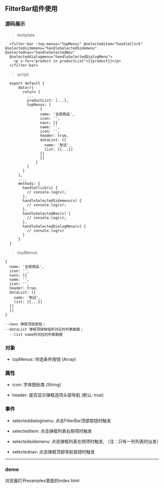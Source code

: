 ## FilterBar组件使用


### 源码展示

> template

      <filter-bar :top-menus="topMenus" @selecteditem="handleClick" @selectedsidemenu="handleSelectedSidemenu" @selectednav="handleSelectedNav"
      @selecteddialogmenu="handleSelectedDialogMenu">
        <p v-for="product in productList">{{product}}</p>
      </filter-bar>

> script

      export default {
          data(){
            return {
              ...
              productList: [...],
              topMenus: [
                    {
                    name: '全部商品',
                    icon: '',
                    navs: [{
                    name: '',
                    icon: '',
                    header: true,
                    dataList: [{
                      name: '附近',
                      list: [{...}]
                    }]
                    }]
                  }
              ]
            }
          },
          ....
          methods: {
            handleClick(v) {
              // console.log(v);
            },
            handleSelectedSidemenu(v) {
              // console.log(v);
            },
            handleSelectedNav(v) {
              // console.log(v);
            },
            handleSelectedDialogMenu(v) {
              // console.log(v)
            }
          }
      }

> topMenus

    {
      name: '全部商品',
      icon: '',
      navs: [{
      name: '',
      icon: '',
      header: true,
      dataList: [{
        name: '附近',
        list: [{...}]
      }]
      }]
    }  

    --navs 弹框顶部按钮；
    --dataList 弹框顶部按钮所对应的列表数据；
      --list name所对应的列表数据

### 对象

- topMenus: 帅选条件按钮 (Array)

### 属性

- icon: 字体图标类 (String)

- header: 是否显示弹框选项头部导航 (默认: true)

### 事件

- selecteddialogmenu: 点击FilterBar顶部按钮时触发

- selecteditem: 点击弹框列表右侧项时触发

- selectedsidemenu: 点击弹框列表左侧项时触发, （注：只有一列列表时出发）

- selectednav: 点击弹框顶部导航按钮时触发

---

### demo

浏览器打开examples里面的index.html